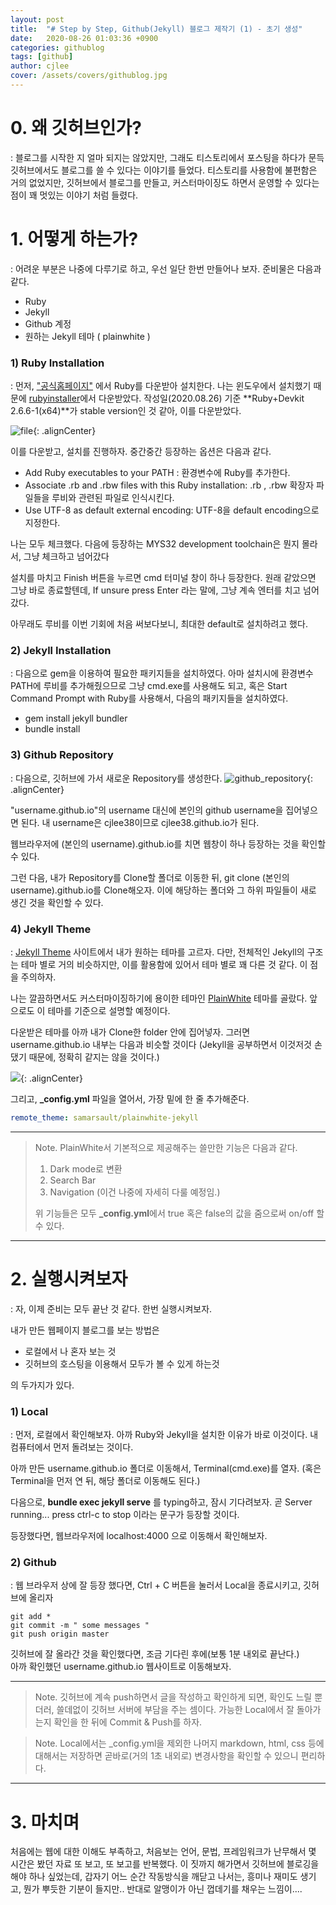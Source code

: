 ```yaml
---
layout: post
title:  "# Step by Step, Github(Jekyll) 블로그 제작기 (1) - 초기 생성"
date:   2020-08-26 01:03:36 +0900
categories: githublog
tags: [github]
author: cjlee
cover: /assets/covers/githublog.jpg
---
```


# 0. 왜 깃허브인가?
: 블로그를 시작한 지 얼마 되지는 않았지만, 그래도 티스토리에서 포스팅을 하다가 문득 깃허브에서도 블로그를 쓸 수 있다는 이야기를 들었다. 티스토리를 사용함에 불편함은 거의 없었지만, 깃허브에서 블로그를 만들고, 커스터마이징도 하면서 운영할 수 있다는 점이 꽤 멋있는 이야기 처럼 들렸다.  

# 1. 어떻게 하는가?
: 어려운 부분은 나중에 다루기로 하고, 우선 일단 한번 만들어나 보자. 준비물은 다음과 같다.  
* Ruby
* Jekyll
* Github 계정
* 원하는 Jekyll 테마 ( plainwhite )

### 1) Ruby Installation

: 먼저, ["공식홈페이지"](https://www.ruby-lang.org/ko/downloads/) 에서 Ruby를 다운받아 설치한다. 나는 윈도우에서 설치했기 때문에 [rubyinstaller](https://rubyinstaller.org/downloads/)에서 다운받았다. 작성일(2020.08.26) 기준 **Ruby+Devkit 2.6.6-1(x64)**가 stable version인 것 같아, 이를 다운받았다.

![file](/assets/images/2020-08-26-01-33-42.png){: .alignCenter}


이를 다운받고, 설치를 진행하자. 중간중간 등장하는 옵션은 다음과 같다.
* Add Ruby executables to your PATH : 환경변수에 Ruby를 추가한다.
* Associate .rb and .rbw files with this Ruby installation: .rb , .rbw 확장자 파일들을 루비와 관련된 파일로 인식시킨다.
* Use UTF-8 as default external encoding: UTF-8을 default encoding으로 지정한다.

나는 모두 체크했다. 다음에 등장하는 MYS32 development toolchain은 뭔지 몰라서, 그냥 체크하고 넘어갔다

설치를 마치고 Finish 버튼을 누르면 cmd 터미널 창이 하나 등장한다. 원래 같았으면 그냥 바로 종료할텐데, If unsure press Enter 라는 말에, 그냥 계속 엔터를 치고 넘어갔다.   

아무래도 루비를 이번 기회에 처음 써보다보니, 최대한 default로 설치하려고 했다.

### 2) Jekyll Installation
: 다음으로 gem을 이용하여 필요한 패키지들을 설치하였다. 아마 설치시에 환경변수 PATH에 루비를 추가해줬으므로 그냥 cmd.exe를 사용해도 되고, 혹은 Start Command Prompt with Ruby를 사용해서, 다음의 패키지들을 설치하였다.

* gem install jekyll bundler
* bundle install


### 3) Github Repository
: 다음으로, 깃허브에 가서 새로운 Repository를 생성한다.
![github_repository](/assets/images/2020-08-26-01-52-22.png){: .alignCenter}

"username.github.io"의 username 대신에 본인의 github username을 집어넣으면 된다. 내 username은 cjlee38이므로 cjlee38.github.io가 된다.  

웹브라우저에 (본인의 username).github.io를 치면 웹창이 하나 등장하는 것을 확인할 수 있다.   

그런 다음, 내가 Repository를 Clone할 폴더로 이동한 뒤, git clone (본인의 username).github.io를 Clone해오자. 이에 해당하는 폴더와 그 하위 파일들이 새로 생긴 것을 확인할 수 있다.

### 4) Jekyll Theme
: [Jekyll Theme](http://jekyllthemes.org/) 사이트에서 내가 원하는 테마를 고르자. 다만, 전체적인 Jekyll의 구조는 테마 별로 거의 비슷하지만, 이를 활용함에 있어서 테마 별로 꽤 다른 것 같다. 이 점을 주의하자.  

나는 깔끔하면서도 커스터마이징하기에 용이한 테마인 [PlainWhite](https://github.com/samarsault/plainwhite-jekyll) 테마를 골랐다. 앞으로도 이 테마를 기준으로 설명할 예정이다.

다운받은 테마를 아까 내가 Clone한 folder 안에 집어넣자. 그러면 username.github.io 내부는 다음과 비슷할 것이다 (Jekyll을 공부하면서 이것저것 손댔기 때문에, 정확히 같지는 않을 것이다.)

![](/assets/images/2020-08-26-02-04-15.png){: .alignCenter}


그리고, **_config.yml** 파일을 열어서, 가장 밑에 한 줄 추가해준다.  

```yaml
remote_theme: samarsault/plainwhite-jekyll
```

---
> Note. PlainWhite서 기본적으로 제공해주는 쓸만한 기능은 다음과 같다.
> 1. Dark mode로 변환
> 2. Search Bar
> 3. Navigation (이건 나중에 자세히 다룰 예정임.)
> 
> 위 기능들은 모두 **_config.yml**에서 true 혹은 false의 값을 줌으로써 on/off 할 수 있다.


---

# 2. 실행시켜보자

: 자, 이제 준비는 모두 끝난 것 같다. 한번 실행시켜보자. 

내가 만든 웹페이지 블로그를 보는 방법은 

* 로컬에서 나 혼자 보는 것
* 깃허브의 호스팅을 이용해서 모두가 볼 수 있게 하는것
  
의 두가지가 있다.


### 1) Local
 
: 먼저, 로컬에서 확인해보자. 아까 Ruby와 Jekyll을 설치한 이유가 바로 이것이다. 내 컴퓨터에서 먼저 돌려보는 것이다.

아까 만든 username.github.io 폴더로 이동해서, Terminal(cmd.exe)를 열자. (혹은 Terminal을 먼저 연 뒤, 해당 폴더로 이동해도 된다.)  

다음으로, **bundle exec jekyll serve** 를 typing하고, 잠시 기다려보자. 곧 Server running... press ctrl-c to stop 이라는 문구가 등장할 것이다.  

등장했다면, 웹브라우저에 localhost:4000 으로 이동해서 확인해보자.

### 2) Github

: 웹 브라우저 상에 잘 등장 했다면, Ctrl + C 버튼을 눌러서 Local을 종료시키고, 깃허브에 올리자

```
git add *
git commit -m " some messages "
git push origin master
```

깃허브에 잘 올라간 것을 확인했다면, 조금 기다린 후에(보통 1분 내외로 끝난다.)   
아까 확인했던 username.github.io 웹사이트로 이동해보자. 

---
> Note. 깃허브에 계속 push하면서 글을 작성하고 확인하게 되면, 확인도 느릴 뿐더러, 쓸데없이 깃허브 서버에 부담을 주는 셈이다. 가능한 Local에서 잘 돌아가는지 확인을 한 뒤에 Commit & Push를 하자.  

> Note. Local에서는 _config.yml을 제외한 나머지 markdown, html, css 등에 대해서는 저장하면 곧바로(거의 1초 내외로) 변경사항을 확인할 수 있으니 편리하다.

---

# 3. 마치며

처음에는 웹에 대한 이해도 부족하고, 처음보는 언어, 문법, 프레임워크가 난무해서 몇 시간은 봤던 자료 또 보고, 또 보고를 반복했다. 이 짓까지 해가면서 깃허브에 블로깅을 해야 하나 싶었는데, 갑자기 어느 순간 작동방식을 깨닫고 나서는, 흥미나 재미도 생기고, 뭔가 뿌듯한 기분이 들지만.. 반대로 알맹이가 아닌 껍데기를 채우는 느낌이....